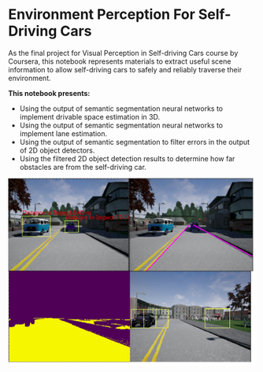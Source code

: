 # Environment Perception For Self-Driving Cars
As the final project for Visual Perception in Self-driving Cars course by Coursera, this notebook represents materials to extract useful scene information to allow self-driving cars to safely and reliably traverse their environment.

**This notebook presents:**
- Using the output of semantic segmentation neural networks to implement drivable space estimation in 3D.
- Using the output of semantic segmentation neural networks to implement lane estimation.
- Using the output of semantic segmentation to filter errors in the output of 2D object detectors. 
- Using the filtered 2D object detection results to determine how far obstacles are from the self-driving car.

![Output](https://github.com/naderAsadi/Environmental-Perception-Stack/blob/master/featured.png)